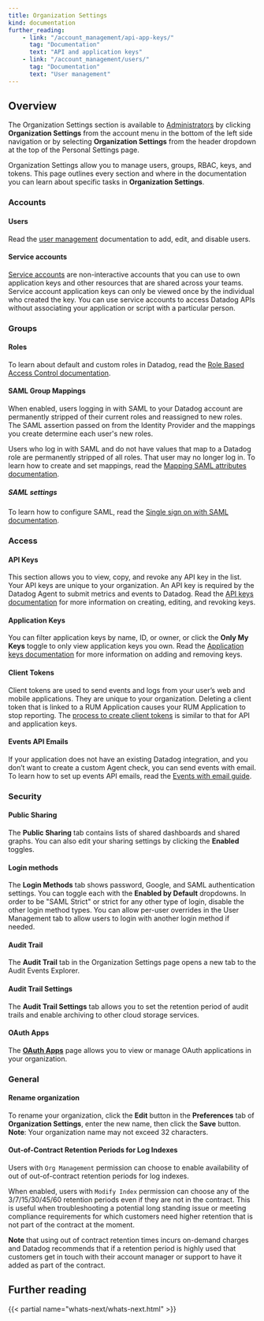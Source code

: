 ```yaml
---
title: Organization Settings
kind: documentation
further_reading:
    - link: "/account_management/api-app-keys/"
      tag: "Documentation"
      text: "API and application keys"
    - link: "/account_management/users/"
      tag: "Documentation"
      text: "User management"
---
```

## Overview
The Organization Settings section is available to [Administrators][1] by clicking **Organization Settings** from the account menu in the bottom of the left side navigation or by selecting **Organization Settings** from the header dropdown at the top of the Personal Settings page.

Organization Settings allow you to manage users, groups, RBAC, keys, and tokens. This page outlines every section and where in the documentation you can learn about specific tasks in **Organization Settings**.
### Accounts
#### Users

Read the [user management][2] documentation to add, edit, and disable users.

#### Service accounts

[Service accounts][3] are non-interactive accounts that you can use to own application keys and other resources that are shared across your teams. Service account application keys can only be viewed once by the individual who created the key. You can use service accounts to access Datadog APIs without associating your application or script with a particular person.

### Groups

#### Roles

To learn about default and custom roles in Datadog, read the [Role Based Access Control documentation][4].

#### SAML Group Mappings

When enabled, users logging in with SAML to your Datadog account are permanently stripped of their current roles and reassigned to new roles. The SAML assertion passed on from the Identity Provider and the mappings you create determine each user's new roles.

Users who log in with SAML and do not have values that map to a Datadog role are permanently stripped of all roles. That user may no longer log in.
To learn how to create and set mappings, read the [Mapping SAML attributes documentation][5].

##### SAML settings

To learn how to configure SAML, read the [Single sign on with SAML documentation][6].

### Access

#### API Keys

This section allows you to view, copy, and revoke any API key in the list. Your API keys are unique to your organization. An API key is required by the Datadog Agent to submit metrics and events to Datadog. Read the [API keys documentation][7] for more information on creating, editing, and revoking keys.

#### Application Keys

You can filter application keys by name, ID, or owner, or click the **Only My Keys** toggle to only view application keys you own. Read the [Application keys documentation][7] for more information on adding and removing keys.

#### Client Tokens

Client tokens are used to send events and logs from your user’s web and mobile applications. They are unique to your organization. Deleting a client token that is linked to a RUM Application causes your RUM Application to stop reporting. The [process to create client tokens][8] is similar to that for API and application keys.

#### Events API Emails

If your application does not have an existing Datadog integration, and you don’t want to create a custom Agent check, you can send events with email. To learn how to set up events API emails, read the [Events with email guide][9].

### Security

#### Public Sharing

The **Public Sharing** tab contains lists of shared dashboards and shared graphs. You can also edit your sharing settings by clicking the **Enabled** toggles.

#### Login methods

The **Login Methods** tab shows password, Google, and SAML authentication settings. You can toggle each with the **Enabled by Default** dropdowns. In order to be "SAML Strict" or strict for any other type of login, disable the other login method types. You can allow per-user overrides in the User Management tab to allow users to login with another login method if needed.

#### Audit Trail

The **Audit Trail** tab in the Organization Settings page opens a new tab to the Audit Events Explorer.

#### Audit Trail Settings

The **Audit Trail Settings** tab allows you to set the retention period of audit trails and enable archiving to other cloud storage services.

#### OAuth Apps

The [**OAuth Apps**][10] page allows you to view or manage OAuth applications in your organization. 

### General

#### Rename organization

To rename your organization, click the **Edit** button in the **Preferences** tab of **Organization Settings**, enter the new name, then click the **Save** button.
**Note**: Your organization name may not exceed 32 characters.

#### Out-of-Contract Retention Periods for Log Indexes

Users with `Org Management` permission can choose to enable availability of out of out-of-contract retention periods for log indexes.

When enabled, users with `Modify Index` permission can choose any of the 3/7/15/30/45/60 retention periods even if they are not in the contract. This is useful when troubleshooting a potential long standing issue or meeting compliance requirements for which customers need higher retention that is not part of the contract at the moment.

**Note** that using out of contract retention times incurs on-demand charges and Datadog recommends that if a retention period is highly used that customers get in touch with their account manager or support to have it added as part of the contract.




## Further reading

{{< partial name="whats-next/whats-next.html" >}}

[1]: /account_management/users/default_roles/
[2]: /account_management/users/
[3]: /account_management/org_settings/service_accounts
[4]: /account_management/rbac/
[5]: /account_management/saml/#mapping-saml-attributes-to-datadog-roles
[6]: /account_management/saml/
[7]: /account_management/api-app-keys/
[8]: /account_management/api-app-keys/#client-tokens
[9]: /events/guides/email/
[10]: /account_management/org_settings/oauth_apps
